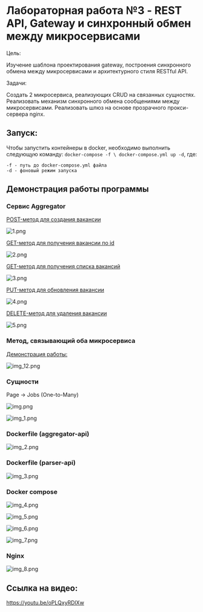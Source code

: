 # Лабораторная работа №3 - REST API, Gateway и синхронный обмен между микросервисами
Цель:

Изучение шаблона проектирования gateway, построения синхронного обмена между микросервисами и архитектурного стиля RESTful API.

Задачи:

Создать 2 микросервиса, реализующих CRUD на связанных сущностях. Реализовать механизм синхронного обмена сообщениями между микросервисами. Реализовать шлюз на основе прозрачного прокси-сервера nginx.

## Запуск:

Чтобы запустить контейнеры в docker, необходимо выполнить следующую команду: `docker-compose -f \ docker-compose.yml up -d`, где:

    -f - путь до docker-compose.yml файла
    -d - фоновый режим запуска


## Демонстрация работы программы
### Сервис Aggregator
<u>POST-метод для создания вакансии</u>

![1.png](screenshots%2F1.png)

<u>GET-метод для получения вакансии по id</u>

![2.png](screenshots%2F2.png)

<u>GET-метод для получения списка вакансий</u>

![3.png](screenshots%2F3.png)

<u>PUT-метод для обновления вакансии</u>

![4.png](screenshots%2F4.png)

<u>DELETE-метод для удаления вакансии</u>

![5.png](screenshots%2F5.png)

### Метод, связывающий оба микросервиса
<u>Демонстрация работы:</u>

![img_12.png](screenshots%2Fimg_12.png)

### Сущности
Page -> Jobs (One-to-Many)

![img.png](screenshots/test/img.png)

![img_1.png](screenshots/test/img_1.png)

### Dockerfile (aggregator-api)

![img_2.png](screenshots/test/img_2.png)

### Dockerfile (parser-api)

![img_3.png](screenshots/test/img_3.png)

### Docker compose

![img_4.png](screenshots/test/img_4.png)

![img_5.png](screenshots/test/img_5.png)

![img_6.png](screenshots/test/img_6.png)

![img_7.png](screenshots/test/img_7.png)

### Nginx
![img_8.png](screenshots%2Ftest%2Fimg_8.png)

## Ссылка на видео:
https://youtu.be/oPLQxyRDlXw